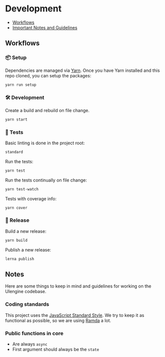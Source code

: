 # Development

- [Workflows](#workflows)
- [Important Notes and Guidelines](#notes)

## Workflows

### 📦 Setup

Dependencies are managed via [Yarn](https://yarnpkg.com/).
Once you have Yarn installed and this repo cloned, you can setup the packages:

```bash
yarn run setup
```

### 🛠 Development

Create a build and rebuild on file change.

```bash
yarn start
```

### 🚥 Tests

Basic linting is done in the project root:

```bash
standard
```

Run the tests:

```bash
yarn test
```

Run the tests continually on file change:

```bash
yarn test-watch
```

Tests with coverage info:

```bash
yarn cover
```

### 🚀 Release

Build a new release:

```bash
yarn build
```

Publish a new release:

```bash
lerna publish
```

## Notes

Here are some things to keep in mind and guidelines for working on the UIengine codebase.

### Coding standards

This project uses the [JavaScript Standard Style](http://standardjs.com/).
We try to keep it as functional as possible, so we are using [Ramda](http://ramdajs.com/) a lot.

### Public functions in core

- Are always `async`
- First argument should always be the `state`
